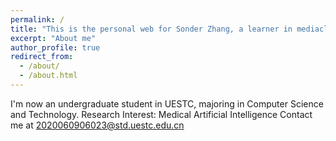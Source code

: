 ```yaml
---
permalink: /
title: "This is the personal web for Sonder Zhang, a learner in mediacl AI"
excerpt: "About me"
author_profile: true
redirect_from: 
  - /about/
  - /about.html
---
```


I'm now an undergraduate student in UESTC, majoring in Computer Science and Technology. 
Research Interest: Medical Artificial Intelligence
Contact me at 2020060906023@std.uestc.edu.cn
